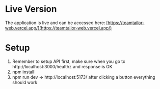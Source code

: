 # Live Version

The application is live and can be accessed here: [https://teamtailor-web.vercel.app/](https://teamtailor-web.vercel.app/)

# Setup

1. Remember to setup API first, make sure when you go to
   http://localhost:3000/healthz and response is OK
2. npm install
3. npm run dev -> http://localhost:5173/ after clicking a button everything should work
